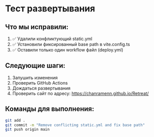 # Тест развертывания

## Что мы исправили:

1. ✅ Удалили конфликтующий static.yml
2. ✅ Установили фиксированный base path в vite.config.ts
3. ✅ Оставили только один workflow файл (deploy.yml)

## Следующие шаги:

1. Запушить изменения
2. Проверить GitHub Actions
3. Дождаться развертывания
4. Проверить сайт по адресу: https://chanramenn.github.io/Retreat/

## Команды для выполнения:

```bash
git add .
git commit -m "Remove conflicting static.yml and fix base path"
git push origin main
```